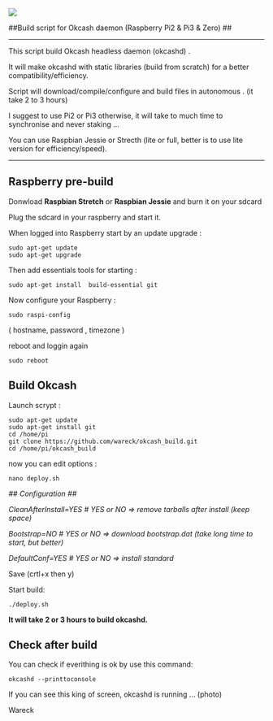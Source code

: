 ![](https://raw.githubusercontent.com/wareck/okcash_build/master/.docs/logo.png)

##Build script for Okcash daemon (Raspberry Pi2 & Pi3 & Zero) ##

----------
This script build Okcash headless daemon (okcashd) .

It will make okcashd with static libraries (build from scratch) for a better compatibility/efficiency.

Script will download/compile/configure and build files in autonomous . (it take 2 to 3 hours)

I suggest to use Pi2 or Pi3 otherwise, it will take to much time to synchronise and never staking ...

You can use Raspbian Jessie or Strecth (lite or full, better is to use lite version for efficiency/speed).


----------
## Raspberry pre-build ##

Donwload **Raspbian Stretch** or **Raspbian Jessie** and burn it on your sdcard

Plug the sdcard in your raspberry and start it.

When logged into Raspberry start by an update upgrade :

    sudo apt-get update
    sudo apt-get upgrade
  
Then add essentials tools for starting :

    sudo apt-get install  build-essential git
 
 Now configure your Raspberry :

    sudo raspi-config

( hostname, password , timezone ) 

reboot and loggin again

    sudo reboot

## Build Okcash ##
Launch scrypt :

	sudo apt-get update
	sudo apt-get install git
	cd /home/pi
	git clone https://github.com/wareck/okcash_build.git 
	cd /home/pi/okcash_build

now you can edit options :

    nano deploy.sh
    
*## Configuration ##*  

*CleanAfterInstall=YES # YES or NO => remove tarballs after install (keep space)*

*Bootstrap=NO # YES or NO => download bootstrap.dat (take long time to start, but better)*

*DefaultConf=YES # YES or NO => install standard*

Save (crtl+x then y)

Start build:

    ./deploy.sh
	
**It will take 2 or 3 hours to build okcashd.**

## Check after build ##
You can check if everithing is ok by use this command:

    okcashd --printtoconsole
If you can see this king of screen, okcashd is running ...
(photo) 

Wareck